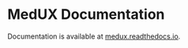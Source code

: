 # MedUX Documentation

Documentation is available at [medux.readthedocs.io](https://medux.readthedocs.io).